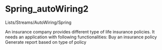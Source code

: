 # Spring_autoWiring2
Lists/Streams/AutoWiring/Spring

An insurance company provides different type of life insurance policies. It needs an application with following functionalities:
Buy an insurance policy
Generate report based on type of policy

